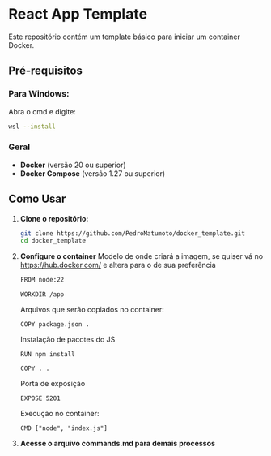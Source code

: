 # React App Template

Este repositório contém um template básico para iniciar um container Docker.

## Pré-requisitos

### Para Windows:

Abra o cmd e digite:

```bash
wsl --install
```

### Geral

- **Docker** (versão 20 ou superior)
- **Docker Compose** (versão 1.27 ou superior)

## Como Usar

1. **Clone o repositório:**

   ```bash
   git clone https://github.com/PedroMatumoto/docker_template.git
   cd docker_template

   ```

2. **Configure o container**
   Modelo de onde criará a imagem, se quiser vá no https://hub.docker.com/ e altera para o de sua preferência

   ```bash
   FROM node:22
   ```

   ```
   WORKDIR /app
   ```

   Arquivos que serão copiados no container:

   ```
   COPY package.json .
   ```

   Instalação de pacotes do JS

   ```
   RUN npm install
   ```

   ```
   COPY . .
   ```

   Porta de exposição

   ```
   EXPOSE 5201
   ```

   Execução no container:

   ```
   CMD ["node", "index.js"]
   ```

3. **Acesse o arquivo commands.md para demais processos**
